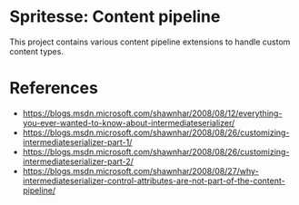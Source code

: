 # Spritesse: Content pipeline

This project contains various content pipeline extensions to handle custom content types.

# References

* https://blogs.msdn.microsoft.com/shawnhar/2008/08/12/everything-you-ever-wanted-to-know-about-intermediateserializer/
* https://blogs.msdn.microsoft.com/shawnhar/2008/08/26/customizing-intermediateserializer-part-1/
* https://blogs.msdn.microsoft.com/shawnhar/2008/08/26/customizing-intermediateserializer-part-2/
* https://blogs.msdn.microsoft.com/shawnhar/2008/08/27/why-intermediateserializer-control-attributes-are-not-part-of-the-content-pipeline/
